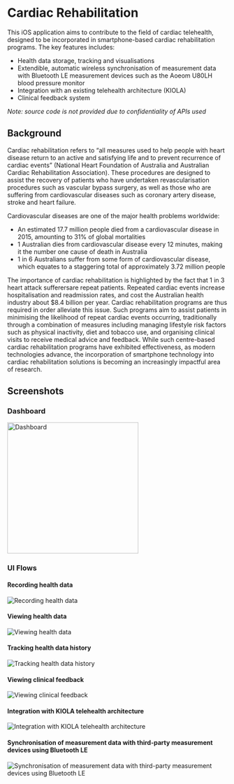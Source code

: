 # Cardiac Rehabilitation
This iOS application aims to contribute to the field of cardiac telehealth, designed to be incorporated in smartphone-based cardiac rehabilitation programs. The key features includes:
* Health data storage, tracking and visualisations
* Extendible, automatic wireless synchronisation of measurement data with Bluetooth LE measurement devices such as the Aoeom U80LH blood pressure monitor
* Integration with an existing telehealth architecture (KIOLA)
* Clinical feedback system

*Note: source code is not provided due to confidentiality of APIs used* 

## Background
Cardiac rehabilitation refers to “all measures used to help people with heart disease return to an active and satisfying life and to prevent recurrence of cardiac events” (National Heart Foundation of Australia and Australian Cardiac Rehabilitation Association). These procedures are designed to assist the recovery of patients who have undertaken revascularisation procedures such as vascular bypass surgery, as well as those who are suffering from cardiovascular diseases such as coronary artery disease, stroke and heart failure.

Cardiovascular diseases are one of the major health problems worldwide:
* An estimated 17.7 million people died from a cardiovascular disease in 2015, amounting to 31% of global mortalities
* 1 Australian dies from cardiovascular disease every 12 minutes, making it the number one cause of death in Australia
* 1 in 6 Australians suffer from some form of cardiovascular disease, which equates to a staggering total of approximately 3.72 million people

The importance of cardiac rehabilitation is highlighted by the fact that 1 in 3 heart attack sufferersare repeat patients. Repeated cardiac events increase hospitalisation and readmission rates, and cost the Australian health industry about $8.4 billion per year. Cardiac rehabilitation programs are thus required in order alleviate this issue. Such programs aim to assist patients in minimising the likelihood of repeat cardiac events occurring, traditionally through a combination of measures including managing lifestyle risk factors such as physical inactivity, diet and tobacco use, and organising clinical visits to receive medical advice and feedback. While such centre-based cardiac rehabilitation programs have exhibited effectiveness, as modern technologies advance, the incorporation of smartphone technology into cardiac rehabilitation solutions is becoming an increasingly impactful area of research. 

## Screenshots
### Dashboard
<img src="Dashboard.png" alt="Dashboard" width="300px">

### UI Flows
#### Recording health data
<img src="UI Flows/Record.png" alt="Recording health data">

#### Viewing health data
<img src="UI Flows/Stats.png" alt="Viewing health data">

#### Tracking health data history
<img src="UI Flows/Logbook.png" alt="Tracking health data history">

#### Viewing clinical feedback
<img src="UI Flows/Feedback.png" alt="Viewing clinical feedback">

#### Integration with KIOLA telehealth architecture
<img src="UI Flows/KIOLA.png" alt="Integration with KIOLA telehealth architecture">

#### Synchronisation of measurement data with third-party measurement devices using Bluetooth LE
<img src="UI Flows/Sync Device.png" alt="Synchronisation of measurement data with third-party measurement devices using Bluetooth LE">
